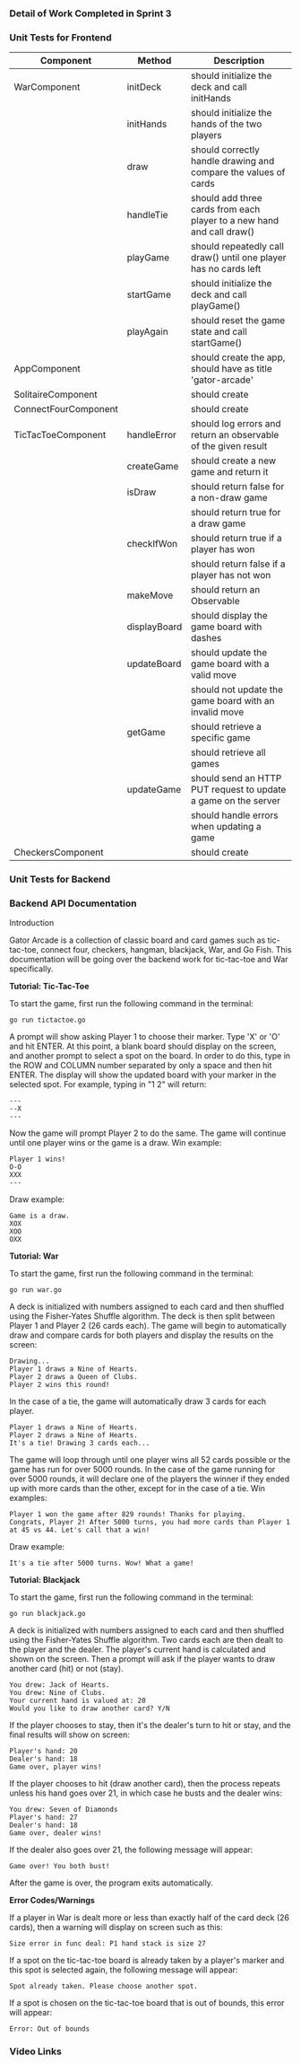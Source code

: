 ### **Detail of Work Completed in Sprint 3**



### **Unit Tests for Frontend**

| Component | Method | Description |
| --- | --- | --- |
| WarComponent | initDeck | should initialize the deck and call initHands |
|  | initHands | should initialize the hands of the two players |
|  | draw | should correctly handle drawing and compare the values of cards |
|  | handleTie | should add three cards from each player to a new hand and call draw() |
|  | playGame | should repeatedly call draw() until one player has no cards left |
|  | startGame | should initialize the deck and call playGame() |
|  | playAgain | should reset the game state and call startGame() |
| AppComponent |  | should create the app, should have as title 'gator-arcade' |
| SolitaireComponent |  | should create |
| ConnectFourComponent |  | should create |
| TicTacToeComponent | handleError | should log errors and return an observable of the given result |
|  | createGame | should create a new game and return it |
|  | isDraw | should return false for a non-draw game |
|  |  | should return true for a draw game |
|  | checkIfWon | should return true if a player has won |
|  |  | should return false if a player has not won |
|  | makeMove | should return an Observable<Game> |
|  | displayBoard | should display the game board with dashes |
|  | updateBoard | should update the game board with a valid move |
|  |  | should not update the game board with an invalid move |
|  | getGame | should retrieve a specific game |
|  |  | should retrieve all games |
|  | updateGame | should send an HTTP PUT request to update a game on the server |
|  |  | should handle errors when updating a game |
| CheckersComponent |  | should create |

### **Unit Tests for Backend**



### **Backend API Documentation**
Introduction

Gator Arcade is a collection of classic board and card games such as tic-tac-toe, connect four, checkers, hangman, blackjack, War, and Go Fish. This documentation will be going over the backend work for tic-tac-toe and War specifically.

**Tutorial: Tic-Tac-Toe**

To start the game, first run the following command in the terminal:
```
go run tictactoe.go
```
A prompt will show asking Player 1 to choose their marker. Type 'X' or 'O' and hit ENTER. At this point, a blank board should display on the screen, and another prompt to select a spot on the board. In order to do this, type in the ROW and COLUMN number separated by only a space and then hit ENTER. The display will show the updated board with your marker in the selected spot. For example, typing in "1 2" will return:
```
---
--X
---
```

Now the game will prompt Player 2 to do the same.
The game will continue until one player wins or the game is a draw.
Win example:

```
Player 1 wins!
O-O
XXX
---
```

Draw example:
```
Game is a draw.
XOX
XOO
OXX
```

**Tutorial: War**

To start the game, first run the following command in the terminal:
```
go run war.go
```

A deck is initialized with numbers assigned to each card and then shuffled using the Fisher-Yates Shuffle algorithm. The deck is then split between Player 1 and Player 2 (26 cards each). The game will begin to automatically draw and compare cards for both players and display the results on the screen:
```
Drawing...
Player 1 draws a Nine of Hearts.
Player 2 draws a Queen of Clubs.
Player 2 wins this round!
```

In the case of a tie, the game will automatically draw 3 cards for each player.
```
Player 1 draws a Nine of Hearts.
Player 2 draws a Nine of Hearts.
It's a tie! Drawing 3 cards each...
```

The game will loop through until one player wins all 52 cards possible or the game has run for over 5000 rounds. In the case of the game running for over 5000 rounds, it will declare one of the players the winner if they ended up with more cards than the other, except for in the case of a tie.
Win examples:
```
Player 1 won the game after 829 rounds! Thanks for playing.
Congrats, Player 2! After 5000 turns, you had more cards than Player 1 at 45 vs 44. Let's call that a win!
```

Draw example:
```
It's a tie after 5000 turns. Wow! What a game!
```

**Tutorial: Blackjack**

To start the game, first run the following command in the terminal:
```
go run blackjack.go
```
A deck is initialized with numbers assigned to each card and then shuffled using the Fisher-Yates Shuffle algorithm. Two cards each are then dealt to the player and the dealer. The player's current hand is calculated and shown on the screen. Then a prompt will ask if the player wants to draw another card (hit) or not (stay).
```
You drew: Jack of Hearts.
You drew: Nine of Clubs.
Your current hand is valued at: 20
Would you like to draw another card? Y/N
```
If the player chooses to stay, then it's the dealer's turn to hit or stay, and the final results will show on screen:
```
Player's hand: 20
Dealer's hand: 18
Game over, player wins!
```
If the player chooses to hit (draw another card), then the process repeats unless his hand goes over 21, in which case he busts and the dealer wins:
```
You drew: Seven of Diamonds
Player's hand: 27
Dealer's hand: 18
Game over, dealer wins!
```
If the dealer also goes over 21, the following message will appear:
```
Game over! You both bust!
```
After the game is over, the program exits automatically.


**Error Codes/Warnings**

If a player in War is dealt more or less than exactly half of the card deck (26 cards), then a warning will display on screen such as this:
```
Size error in func deal: P1 hand stack is size 27
```

If a spot on the tic-tac-toe board is already taken by a player's marker and this spot is selected again, the following message will appear:
```
Spot already taken. Please choose another spot.
```
If a spot is chosen on the tic-tac-toe board that is out of bounds, this error will appear:
```
Error: Out of bounds
```


### **Video Links**
